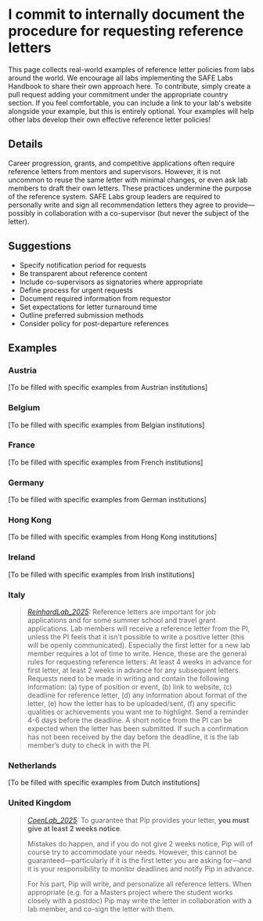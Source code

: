 # I commit to internally document the procedure for requesting reference letters

This page collects real-world examples of reference letter policies from labs around the world. We encourage all labs implementing the SAFE Labs Handbook to share their own approach here. To contribute, simply create a pull request adding your commitment under the appropriate country section. If you feel comfortable, you can include a link to your lab's website alongside your example, but this is entirely optional. Your examples will help other labs develop their own effective reference letter policies!

## Details
Career progression, grants, and competitive applications often require reference letters from mentors and supervisors. However, it is not uncommon to reuse the same letter with minimal changes, or even ask lab members to draft their own letters. These practices undermine the purpose of the reference system. SAFE Labs group leaders are required to personally write and sign all recommendation letters they agree to provide—possibly in collaboration with a co-supervisor (but never the subject of the letter).

## Suggestions
- Specify notification period for requests
- Be transparent about reference content
- Include co-supervisors as signatories where appropriate
- Define process for urgent requests
- Document required information from requestor
- Set expectations for letter turnaround time
- Outline preferred submission methods
- Consider policy for post-departure references

## Examples

### Austria
[To be filled with specific examples from Austrian institutions]

### Belgium
[To be filled with specific examples from Belgian institutions]

### France
[To be filled with specific examples from French institutions]

### Germany
[To be filled with specific examples from German institutions]

### Hong Kong
[To be filled with specific examples from Hong Kong institutions]

### Ireland
[To be filled with specific examples from Irish institutions]

### Italy
>_[ReinhardLab_2025](https://reinhardlab.org/philosophy):_ Reference letters are important for job applications and for some summer school and travel grant applications. Lab members will receive a reference letter from the PI, unless the PI feels that it isn’t possible to write a positive letter (this will be openly communicated). Especially the first letter for a new lab member requires a lot of time to write. Hence, these are the general rules for requesting reference letters:
>At least 4 weeks in advance for first letter, at least 2 weeks in advance for any subsequent letters.
>Requests need to be made in writing and contain the following information: (a) type of position or event, (b) link to website, (c) deadline for reference letter, (d) any information about format of the letter, (e) how the letter has to be uploaded/sent, (f) any specific qualities or achievements you want me to highlight.
>Send a reminder 4-6 days before the deadline.
>A short notice from the PI can be expected when the letter has been submitted. If such a confirmation has not been received by the day before the deadline, it is the lab member’s duty to check in with the PI.


### Netherlands
[To be filled with specific examples from Dutch institutions]

### United Kingdom
>_[CoenLab_2025](https://coen-lab.com/):_ To guarantee that Pip provides your letter, **you must give at least 2 weeks notice**. 
>
>Mistakes do happen, and if you do not give 2 weeks notice, Pip will of course try to accommodate your needs. However, this cannot be guaranteed—particularly if it is the first letter you are asking for—and it is your responsibility to monitor deadlines and notify Pip in advance.
>
>For his part, Pip will write, and personalize all reference letters. When appropriate (e.g. for a Masters project where the student works closely with a postdoc) Pip may write the letter in collaboration with a lab member, and co-sign the letter with them.
